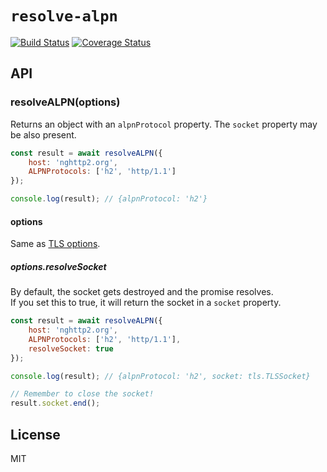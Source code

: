 # `resolve-alpn`

[![Build Status](https://travis-ci.org/szmarczak/resolve-alpn.svg?branch=master)](https://travis-ci.org/szmarczak/resolve-alpn) [![Coverage Status](https://coveralls.io/repos/github/szmarczak/resolve-alpn/badge.svg?branch=master)](https://coveralls.io/github/szmarczak/resolve-alpn?branch=master)

## API

### resolveALPN(options)

Returns an object with an `alpnProtocol` property. The `socket` property may be also present.

```js
const result = await resolveALPN({
	host: 'nghttp2.org',
	ALPNProtocols: ['h2', 'http/1.1']
});

console.log(result); // {alpnProtocol: 'h2'}
```

#### options

Same as [TLS options](https://nodejs.org/api/tls.html#tls_tls_connect_options_callback).

##### options.resolveSocket

By default, the socket gets destroyed and the promise resolves.<br>
If you set this to true, it will return the socket in a `socket` property.

```js
const result = await resolveALPN({
	host: 'nghttp2.org',
	ALPNProtocols: ['h2', 'http/1.1'],
	resolveSocket: true
});

console.log(result); // {alpnProtocol: 'h2', socket: tls.TLSSocket}

// Remember to close the socket!
result.socket.end();
```

## License

MIT
